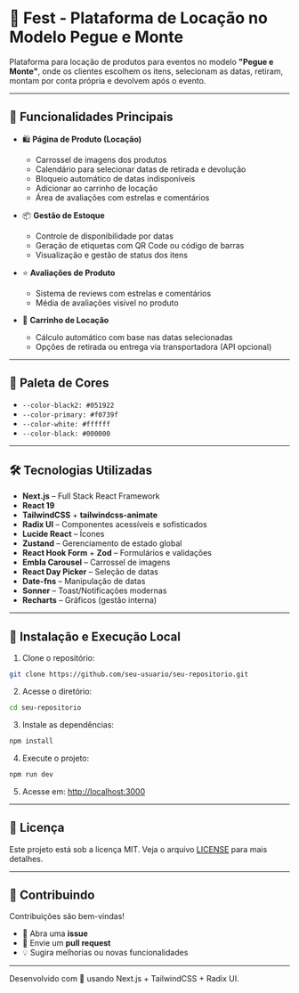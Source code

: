 
# 🎪 Fest - Plataforma de Locação no Modelo Pegue e Monte

Plataforma para locação de produtos para eventos no modelo **"Pegue e Monte"**, onde os clientes escolhem os itens, selecionam as datas, retiram, montam por conta própria e devolvem após o evento.

---

## 🚀 Funcionalidades Principais

- 🛍️ **Página de Produto (Locação)**
  - Carrossel de imagens dos produtos
  - Calendário para selecionar datas de retirada e devolução
  - Bloqueio automático de datas indisponíveis
  - Adicionar ao carrinho de locação
  - Área de avaliações com estrelas e comentários

- 📦 **Gestão de Estoque**
  - Controle de disponibilidade por datas
  - Geração de etiquetas com QR Code ou código de barras
  - Visualização e gestão de status dos itens

- ⭐ **Avaliações de Produto**
  - Sistema de reviews com estrelas e comentários
  - Média de avaliações visível no produto

- 🛒 **Carrinho de Locação**
  - Cálculo automático com base nas datas selecionadas
  - Opções de retirada ou entrega via transportadora (API opcional)

---

## 🎨 Paleta de Cores

- `--color-black2: #051922`
- `--color-primary: #f0739f`
- `--color-white: #ffffff`
- `--color-black: #000000`

---

## 🛠️ Tecnologias Utilizadas

- **Next.js** – Full Stack React Framework
- **React 19**
- **TailwindCSS** + **tailwindcss-animate**
- **Radix UI** – Componentes acessíveis e sofisticados
- **Lucide React** – Ícones
- **Zustand** – Gerenciamento de estado global
- **React Hook Form** + **Zod** – Formulários e validações
- **Embla Carousel** – Carrossel de imagens
- **React Day Picker** – Seleção de datas
- **Date-fns** – Manipulação de datas
- **Sonner** – Toast/Notificações modernas
- **Recharts** – Gráficos (gestão interna)

---

## 🚧 Instalação e Execução Local

1. Clone o repositório:

```bash
git clone https://github.com/seu-usuario/seu-repositorio.git
```

2. Acesse o diretório:

```bash
cd seu-repositorio
```

3. Instale as dependências:

```bash
npm install
```

4. Execute o projeto:

```bash
npm run dev
```

5. Acesse em: [http://localhost:3000](http://localhost:3000)

---

## 📜 Licença

Este projeto está sob a licença MIT. Veja o arquivo [LICENSE](LICENSE) para mais detalhes.

---

## 🤝 Contribuindo

Contribuições são bem-vindas!

- 🔧 Abra uma **issue**
- 🚀 Envie um **pull request**
- 💡 Sugira melhorias ou novas funcionalidades

---

Desenvolvido com 💖 usando Next.js + TailwindCSS + Radix UI.
